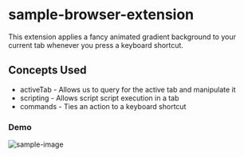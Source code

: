 # sample-browser-extension
This extension applies a fancy animated gradient background to your current tab whenever you press a keyboard shortcut.

## Concepts Used

* activeTab - Allows us to query for the active tab and manipulate it
* scripting - Allows script script execution in a tab
* commands - Ties an action to a keyboard shortcut

### Demo

![sample-image](screenshots/sample.gif)